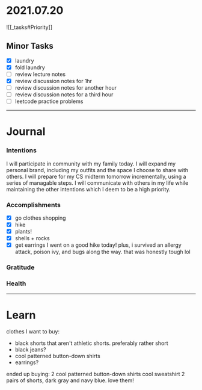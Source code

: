 
# 2021.07.20

![[_tasks#Priority]]

## Minor Tasks
- [x] laundry
- [x] fold laundry
- [ ] review lecture notes
- [x] review discussion notes for 1hr
- [ ] review discussion notes for another hour
- [ ] review discussion notes for a third hour
- [ ] leetcode practice problems

---
# Journal
### Intentions
I will participate in community with my family today.
I will expand my personal brand, including my outfits and the space I choose to share with others.
I will prepare for my CS midterm tomorrow incrementally, using a series of managable steps.
I will communicate with others in my life while maintaining the other intentions which I deem to be a high priority.

### Accomplishments 
- [x] go clothes shopping
- [x] hike
- [x] plants!
- [x] shells + rocks
- [x] get earrings
I went on a good hike today! plus, i survived an allergy attack, poison ivy, and bugs along the way. that was honestly tough lol

### Gratitude

### Health

---

# Learn

clothes I want to buy:
- black shorts that aren't athletic shorts. preferably rather short
- black jeans?
- cool patterned button-down shirts
- earrings?

ended up buying:
2 cool patterned button-down shirts
cool sweatshirt
2 pairs of shorts, dark gray and navy blue. love them!

